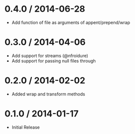 
0.4.0 / 2014-06-28
==================

 * Add function of file as arguments of appent/prepend/wrap

0.3.0 / 2014-04-06
==================

 * Add support for streams (@nfroidure)
 * Add support for passing null files through

0.2.0 / 2014-02-02
==================

 * Added wrap and transform methods

0.1.0 / 2014-01-17
==================

 * Initial Release
